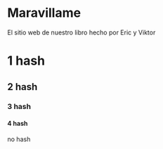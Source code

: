 # Maravillame
El sitio web de nuestro libro hecho por Eric y Viktor
# 1 hash
## 2 hash
### 3 hash
#### 4 hash
no hash

